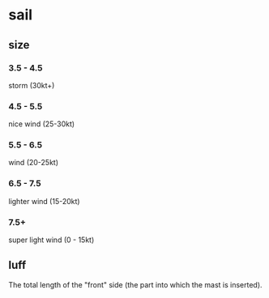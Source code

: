 # sail

## size

### 3.5 - 4.5

storm (30kt+)

### 4.5 - 5.5

nice wind (25-30kt)

### 5.5 - 6.5

wind (20-25kt)

### 6.5 - 7.5

lighter wind (15-20kt)

### 7.5+

super light wind (0 - 15kt)

## luff

The total length of the "front" side (the part into which the mast is inserted).
